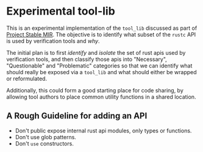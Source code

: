 # Experimental tool-lib

This is an experimental implementation of the `tool_lib` discussed as part of [Project Stable MIR](https://github.com/rust-lang/project-stable-mir).
The objective is to identify what subset of the `rustc` API is used by verification tools and *why*.

The initial plan is to first *identify* and *isolate* the set of rust apis used by verification tools, and then classify those apis into "Necessary", "Questionable" and "Problematic" categories so that we can identify what should really be exposed via a `tool_lib` and what should either be wrapped or reformulated.

Additionally, this could form a good starting place for code sharing, by allowing tool authors to place common utility functions in a shared location.

## A Rough Guideline for adding an API

- Don't public expose internal rust api modules, only types or functions.
- Don't use glob patterns. 
- Don't `use` constructors.
